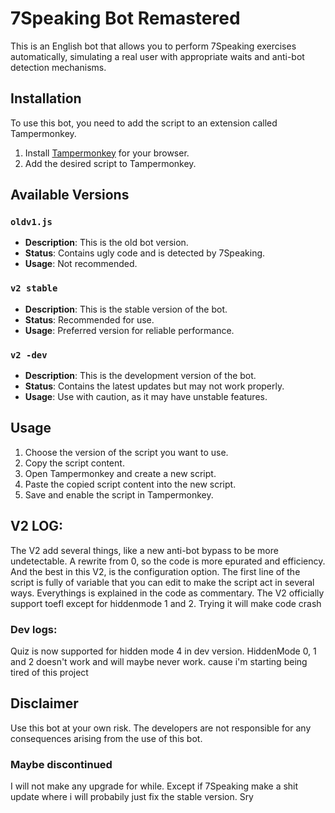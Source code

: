 # 7Speaking Bot Remastered

This is an English bot that allows you to perform 7Speaking exercises automatically, simulating a real user with appropriate waits and anti-bot detection mechanisms.

## Installation

To use this bot, you need to add the script to an extension called Tampermonkey.

1. Install [Tampermonkey](https://www.tampermonkey.net/) for your browser.
2. Add the desired script to Tampermonkey.

## Available Versions

### `oldv1.js`

- **Description**: This is the old bot version.
- **Status**: Contains ugly code and is detected by 7Speaking.
- **Usage**: Not recommended.

### `v2 stable`

- **Description**: This is the stable version of the bot.
- **Status**: Recommended for use.
- **Usage**: Preferred version for reliable performance.

### `v2 -dev`

- **Description**: This is the development version of the bot.
- **Status**: Contains the latest updates but may not work properly.
- **Usage**: Use with caution, as it may have unstable features.

## Usage

1. Choose the version of the script you want to use.
2. Copy the script content.
3. Open Tampermonkey and create a new script.
4. Paste the copied script content into the new script.
5. Save and enable the script in Tampermonkey.

## V2 LOG:
The V2 add several things, like a new anti-bot bypass to be more undetectable. A rewrite from 0, so the code is more epurated and efficiency.
And the best in this V2, is the configuration option. The first line of the script is fully of variable that you can edit to make the script act in several ways.
Everythings is explained in the code as commentary.
The V2 officially support toefl except for hiddenmode 1 and 2. Trying it will make code crash

### Dev logs:
Quiz is now supported for hidden mode 4 in dev version.
HiddenMode 0, 1 and 2 doesn't work and will maybe never work. cause i'm starting being tired of this project

## Disclaimer

Use this bot at your own risk. The developers are not responsible for any consequences arising from the use of this bot.

### Maybe discontinued
I will not make any upgrade for while. Except if 7Speaking make a shit update where i will probabily just fix the stable version. Sry

